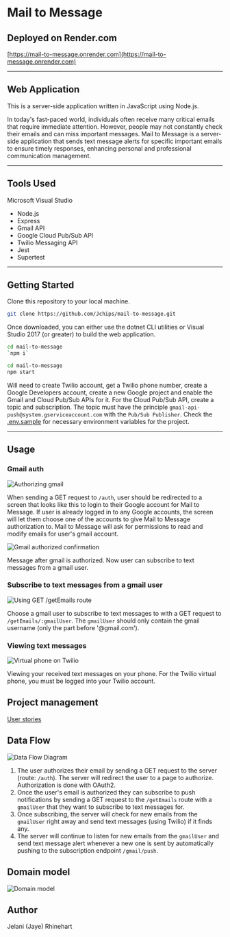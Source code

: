 # Mail to Message

## Deployed on Render.com

[https://mail-to-message.onrender.com](https://mail-to-message.onrender.com)

---------------------------------

## Web Application

This is a server-side application written in JavaScript using Node.js.

In today's fast-paced world, individuals often receive many critical emails that require immediate attention. However, people may not constantly check their emails and can miss important messages. Mail to Message is a server-side application that sends text message alerts for specific important emails to ensure timely responses, enhancing personal and professional communication management.

---------------------------------

## Tools Used

Microsoft Visual Studio

- Node.js
- Express
- Gmail API
- Google Cloud Pub/Sub API
- Twilio Messaging API
- Jest
- Supertest

---------------------------------

## Getting Started

Clone this repository to your local machine.

```bash
git clone https://github.com/Jchips/mail-to-message.git
```

Once downloaded, you can either use the dotnet CLI utilities or Visual Studio 2017 (or greater) to build the web application.

```bash
cd mail-to-message
`npm i`
```

```bash
cd mail-to-message
npm start
```

Will need to create Twilio account, get a Twilio phone number, create a Google Developers account, create a new Google project and enable the Gmail and Cloud Pub/Sub APIs for it. For the Cloud Pub/Sub API, create a topic and subscription. The topic must have the principle `gmail-api-push@system.gserviceaccount.com` with the `Pub/Sub Publisher`. Check the [.env.sample](/.env.sample) for necessary environment variables for the project.

---------------------------------

## Usage

### Gmail auth

![Authorizing gmail](/src/assets/imgs/gmail-auth-1.png)

When sending a GET request to `/auth`, user should be redirected to a screen that looks like this to login to their Google account for Mail to Message. If user is already logged in to any Google accounts, the screen will let them choose one of the accounts to give Mail to Message authorization to. Mail to Message will ask for permissions to read and modify emails for user's gmail account.

![Gmail authorized confirmation](/src/assets/imgs/gmail-auth-2.png)

Message after gmail is authorized. Now user can subscribe to text messages from a gmail user.

### Subscribe to text messages from a gmail user

![Using GET /getEmails route](/src/assets/imgs/getEmails-route.png)

Choose a gmail user to subscribe to text messages to with a GET request to `/getEmails/:gmailUser`. The `gmailUser` should only contain the gmail username (only the part before '@gmail.com').

### Viewing text messages

![Virtual phone on Twilio](/src/assets/imgs/twilio-virtual-phone.png)

Viewing your received text messages on your phone. For the Twilio virtual phone, you must be logged into your Twilio account.

## Project management

[User stories](https://stone-muskox-c11.notion.site/User-Stories-ae8915297b34448fb25e0d18ecbc5a0f)

## Data Flow

![Data Flow Diagram](/src/assets/imgs/mail-to-message-flow-chart.png)

1. The user authorizes their email by sending a GET request to the server (route: `/auth`). The server will redirect the user to a page to authorize. Authorization is done with OAuth2.
2. Once the user's email is authorized they can subscribe to push notifications by sending a GET request to the `/getEmails` route with a `gmailUser` that they want to subscribe to text messages for.
3. Once subscribing, the server will check for new emails from the `gmailUser` right away and send text messages (using Twilio) if it finds any.
4. The server will continue to listen for new emails from the `gmailUser` and send text message alert whenever a new one is sent by automatically pushing to the subscription endpoint `/gmail/push`.

## Domain model

![Domain model](/src/assets/imgs/mail-to-message-domain-model.jpg)

## Author

Jelani (Jaye) Rhinehart
